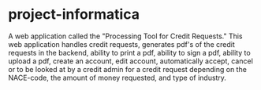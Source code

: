 # project-informatica
A web application called the "Processing Tool for Credit Requests." 
This web application handles credit requests, generates pdf's of the credit requests in the backend, ability to print a pdf, ability to sign a pdf, ability to upload a pdf, create an account, edit account, automatically accept, cancel or to be looked at by a credit admin for a credit request depending on the NACE-code, the amount of money requested, and type of industry.
